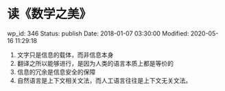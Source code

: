 # 读《数学之美》

wp_id: 346
Status: publish
Date: 2018-01-07 03:30:00
Modified: 2020-05-16 11:29:18

1. 文字只是信息的载体，而非信息本身
2. 翻译之所以能够进行，是因为人类的语言本质上都是等价的
3. 信息的冗余是信息安全的保障
4. 自然语言是上下文相关文法，而人工语言往往是上下文无关文法。